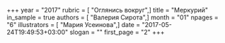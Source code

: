 +++
year = "2017"
rubric = [ "Оглянись вокруг",]
title = "Меркурий"
in_sample = true
authors = [ "Валерия Сирота",]
month = "01"
npages = "6"
illustrators = [ "Мария Усеинова",]
date = "2017-05-24T19:49:53+03:00"
slogan = ""
first_page = "2"
+++
